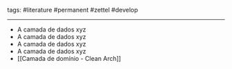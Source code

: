 tags: #literature #permanent #zettel #develop

----
- A camada de dados xyz
- A camada de dados xyz
- A camada de dados xyz
- A camada de dados xyz
- [[Camada de domínio - Clean Arch]]
